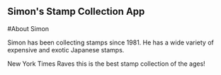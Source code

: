 Simon's Stamp Collection App
----

#About Simon

Simon has been collecting stamps since 1981. He has a wide variety of expensive and exotic Japanese stamps.

New York Times Raves this is the best stamp collection of the ages!